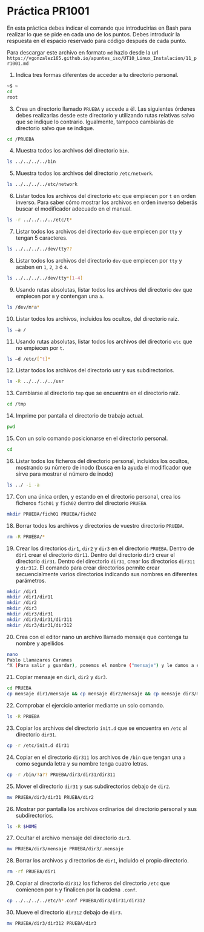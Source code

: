 # Práctica PR1001

En esta práctica debes indicar el comando que introducirías en Bash para realizar lo que se pide en cada uno de los puntos. Debes introducir la respuesta en el espacio reservado para código después de cada punto.

Para descargar este archivo en formato `md` hazlo desde la url `https://vgonzalez165.github.io/apuntes_iso/UT10_Linux_Instalacion/11_pr1001.md`


1. Indica tres formas diferentes de acceder a tu directorio personal.

```bash
~$ ~
cd
root
```


3. Crea un directorio llamado `PRUEBA` y accede a él. Las siguientes órdenes debes realizarlas desde este directorio y utilizando rutas relativas salvo que se indique lo contrario. Igualmente, tampoco cambiarás de directorio salvo que se indique.

```bash
cd /PRUEBA
```


4. Muestra todos los archivos del directorio `bin`.

```bash
ls ../../../../bin
```


5. Muestra todos los archivos del directorio `/etc/network`.

```bash
ls ../../../../etc/network
```


6. Listar todos los archivos del directorio `etc` que empiecen por `t` en orden inverso. Para saber cómo mostrar los archivos en orden inverso deberás buscar el modificador adecuado en el manual.

```bash
ls -r ../../../../etc/t*
```


7. Listar todos los archivos del directorio `dev` que empiecen por `tty` y tengan 5 caracteres.

```bash
ls ../../../../dev/tty??
```


8. Listar todos los archivos del directorio `dev` que empiecen por `tty` y acaben en `1`, `2`, `3` ó `4`.

```bash
ls ../../../../dev/tty*[1-4]
```


9.  Usando rutas absolutas, listar todos los archivos del directorio `dev` que empiecen por `m` y contengan una `a`.

```bash
ls /dev/m*a*
```


10. Listar todos los archivos, incluidos los ocultos, del directorio raíz.

```bash
ls –a /
```


11. Usando rutas absolutas, listar todos los archivos del directorio `etc` que no empiecen por `t`.

```bash
ls –d /etc/[^t]*
```


12. Listar todos los archivos del directorio usr y sus subdirectorios.

```bash
ls -R ../../../../usr
```


13. Cambiarse al directorio `tmp` que se encuentra en el directorio raíz.

```bash
cd /tmp
```


14. Imprime por pantalla el directorio de trabajo actual.

```bash
pwd
```


15. Con un solo comando posicionarse en el directorio personal.

```bash
cd
```


16. Listar todos los ficheros del directorio personal, incluidos los ocultos, mostrando su número de inodo (busca en la ayuda el modificador que sirve para mostrar el número de inodo)

```bash
ls ../ -i -a
```


17. Con una única orden, y estando en el directorio personal, crea los ficheros `fich01` y `fich02` dentro del directorio `PRUEBA`

```bash
mkdir PRUEBA/fich01 PRUEBA/fich02
```


18. Borrar todos los archivos y directorios de vuestro directorio `PRUEBA`.

```bash
rm -R PRUEBA/*
```


19. Crear los directorios `dir1`, `dir2` y `dir3` en el directorio `PRUEBA`. Dentro de `dir1` crear el directorio `dir11`. Dentro del directorio `dir3` crear el directorio `dir31`. Dentro del directorio `dir31`, crear los directorios `dir311` y `dir312`. El comando para crear directorios permite crear secuencialmente varios directorios indicando sus nombres en diferentes parámetros.

```bash
mkdir /dir1
mkdir /dir1/dir11
mkdir /dir2
mkdir /dir3
mkdir /dir3/dir31
mkdir /dir3/dir31/dir311
mkdir /dir3/dir31/dir312
```


20. Crea con el editor nano un archivo llamado mensaje que contenga tu nombre y apellidos

```bash
nano
Pablo Llamazares Carames
^X (Para salir y guardar), ponemos el nombre ("mensaje") y le damos a enter.
```


21. Copiar mensaje en `dir1`, `dir2` y `dir3`.

```bash
cd PRUEBA
cp mensaje dir1/mensaje && cp mensaje dir2/mensaje && cp mensaje dir3/mensaje
```


22. Comprobar el ejercicio anterior mediante un solo comando.

```bash
ls -R PRUEBA
```


23. Copiar los archivos del directorio `init.d` que se encuentra en `/etc` al directorio `dir31`.

```bash
cp -r /etc/init.d dir31
```


24. Copiar en el directorio `dir311` los archivos de `/bin` que tengan una `a` como segunda letra y su nombre tenga cuatro letras.

```bash
cp -r /bin/?a?? PRUEBA/dir3/dir31/dir311
```


25. Mover el directorio `dir31` y sus subdirectorios debajo de `dir2`.

```bash
mv PRUEBA/dir3/dir31 PRUEBA/dir2
```


26. Mostrar por pantalla los archivos ordinarios del directorio personal y sus subdirectorios.

```bash
ls -R $HOME
```


27. Ocultar el archivo mensaje del directorio `dir3`.

```bash
mv PRUEBA/dir3/mensaje PRUEBA/dir3/.mensaje
```


28. Borrar los archivos y directorios de `dir1`, incluido el propio directorio.

```bash
rm -rf PRUEBA/dir1
```


29. Copiar al directorio `dir312` los ficheros del directorio `/etc` que comiencen por `h` y finalicen por la cadena `.conf`.

```bash
cp ../../../../etc/h*.conf PRUEBA/dir3/dir31/dir312
```


30. Mueve el directorio `dir312` debajo de `dir3`.

```bash
mv PRUEBA/dir3/dir312 PRUEBA/dir3
```